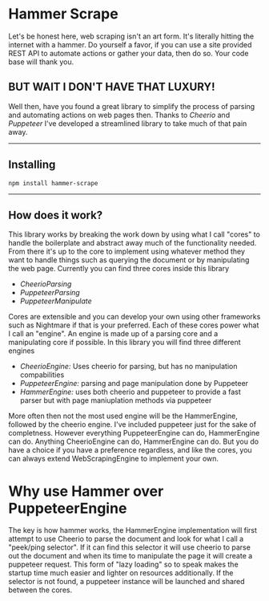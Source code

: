 # Hammer Scrape

Let's be honest here, web scraping isn't an art form. It's literally hitting the internet with a hammer. Do yourself a favor, if you can use a site provided REST API to automate actions or gather your data, then do so. Your code base will thank you. 

## BUT WAIT I DON'T HAVE THAT LUXURY!

Well then, have you found a great library to simplify the process of parsing and automating actions on web pages then. Thanks to *Cheerio* and *Puppeteer* I've developed a streamlined library to take much of that pain away. 

- - - -

## Installing
```
npm install hammer-scrape
```

- - - -

## How does it work?

This library works by breaking the work down by using what I call "cores" to handle the boilerplate and abstract away much of the functionality needed. From there it's up to the core to implement using whatever method they want to handle things such as querying the document or by manipulating the web page. Currently you can find three cores inside this library

* *CheerioParsing*
* *PuppeteerParsing*
* *PuppeteerManipulate*

Cores are extensible and you can develop your own using other frameworks such as Nightmare if that is your preferred. Each of these cores power what I call an "engine". An engine is made up of a parsing core and a manipulating core if possible. In this library you will find three different engines

* *CheerioEngine:* Uses cheerio for parsing, but has no manipulation compabilities
* *PuppeteerEngine:* parsing and page manipulation done by Puppeteer
* *HammerEngine:* uses both cheerio and puppeteer to provide a fast parser but with page maniuplation methods via puppeteer

More often then not the most used engine will be the HammerEngine, followed by the cheerio engine. I've included puppeteer just for the sake of completness. However everything PuppeteerEngine can do, HammerEngine can do. Anything CheerioEngine can do, HammerEngine can do. But you do have a choice if you have a preference regardless, and like the cores, you can always extend WebScrapingEngine to implement your own. 

# Why use Hammer over PuppeteerEngine

The key is how hammer works, the HammerEngine implementation will first attempt to use Cheerio to parse the document and look for what I call a "peek/ping selector". If it can find this selector it will use cheerio to parse out the document and when its time to manipulate the page it will create a puppeteer request. This form of "lazy loading" so to speak makes the startup time much easier and lighter on resources additionally.  If the selector is not found, a puppeteer instance will be launched and shared between the cores. 